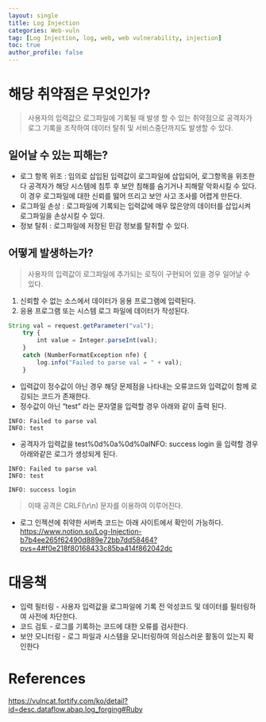 ```yaml
---
layout: single
title: Log Injection
categories: Web-vuln
tag: [Log Injection, log, web, web vulnerability, injection]
toc: true
author_profile: false
---
```

# 해당 취약점은 무엇인가?

> 사용자의 입력값으 로그파일에 기록될 때 발생 할 수 있는 취약점으로 공격자가 로그 기록을 조작하여 데이터 탈취 및 서비스중단까지도 발생할 수 있다. 

## 일어날 수 있는 피해는?

- 로그 항목 위조 : 임의로 삽입된 입력값이 로그파일에 삽입되어, 로그항목을 위조한다 공격자가 해당 시스템에 침투 후 보안 침해를 숨기거나 피해랄 악화시킬 수 있다. 이 경우 로그파일에 대한 신뢰를 떯어 뜨리고 보안 사고 조사를 어렵게 만든다.
- 로그파일 손상 : 로그파일에 기록되는 입력값에 매우 많은양의 데이터를 삽입시켜 로그파일을 손상시킬 수 있다.
- 정보 탈취 : 로그파일에 저장된 민감 정보를 탈취할 수 있다.

## 어떻게 발생하는가?

> 사용자의 입력값이 로그파일에 추가되는 로직이 구현되어 있을 경우 일어날 수 있다.

1. 신뢰할 수 없는 소스에서 데이터가 응용 프로그램에 입력된다.
2. 응용 프로그램 또는 시스템 로그 파일에 데이터가 작성된다.

```javascript
String val = request.getParameter("val");
	try {
  		int value = Integer.parseInt(val);
	}
	catch (NumberFormatException nfe) {
  		log.info("Failed to parse val = " + val);
	}
```

- 입력값이 정수값이 아닌 경우 해당 문제점을 나타내는 오류코드와 입력값이 함께 로깅되는 코드가 존재한다.
- 정수값이 아닌 “test” 라는 문자열을 입력할 경우 아래와 같이 출력 된다.


```
INFO: Failed to parse val
INFO: test
```

- 공격자가 입력값을 test%0d%0a%0d%0aINFO: success login 을 입력할 경우 아래와같은 로그가 생성되게 된다.

```
INFO: Failed to parse val
INFO: test

INFO: success login
```

> 이때 공격은 CRLF(\r\n) 문자를 이용하여 이루어진다.

- 로그 인젝션에 취약한 서버측 코드는 아래 사이트에서 확인이 가능하다.
https://www.notion.so/Log-Injection-b7b4ee265f62490d889e72bb7dd58464?pvs=4#f0e218f80168433c85ba414f862042dc

# 대응책

- 입력 필터링 - 사용자 입력값을 로그파일에 기록 전 악성코드 및 데이터를 필터링하여 사전에 차단한다.
- 코드 검토 - 로그를 기록하는 코드에 대한 오류를 검사한다.
- 보안 모니터링 - 로그 파일과 시스템을 모니터링하여 의심스러운 활동이 있는지 확인한다

# References
https://vulncat.fortify.com/ko/detail?id=desc.dataflow.abap.log_forging#Ruby